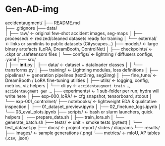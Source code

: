 # Gen-AD-img
accidentaugment/
├── README.md                
├── .gitignore
├── data/                    
│   ├── raw/                 ← original few-shot accident images, seg-maps
│   ├── processed/           ← resized/cleaned datasets ready for training
│   └── external/            ← links or symlinks to public datasets (Cityscapes…)
├── models/                  ← large binary artefacts (LoRA, DreamBooth, ControlNet)
│   ├── checkpoints/         ← .ckpt or .safetensors files
│   └── configs/             ← lightning / diffusers configs, .yaml
├── src/                     
│   ├── __init__.py
│   ├── data/                ← dataset + dataloader classes
│   │   └── transforms.py
│   ├── training/            ← Lightning modules, loss definitions
│   ├── pipelines/           ← generation pipelines (text2img, seg2img)
│   ├── fine_tune/           ← DreamBooth / LoRA fine-tuning utilities
│   ├── utils/               ← logging, config, metrics, viz helpers
│   └── cli.py               ← `accidentaugment train …`, `accidentaugment gen …`
├── experiments/             ← 1 sub-folder per run; hydra will write here
│   ├── exp-000_loRA/        ← cfg snapshot, tensorboard, stdout
│   └── exp-001_controlnet/
├── notebooks/               ← lightweight EDA & qualitative inspection
│   ├── 01_dataset_preview.ipynb
│   ├── 02_finetune_logs.ipynb
│   └── 03_eval_plots.ipynb
├── scripts/                 ← bash or slurm launchers, quick helpers
│   ├── prepare_data.sh
│   ├── train_lora.sh
│   └── generate_batch.sh
├── tests/                   ← unit + smoke tests (pytest)
│   └── test_dataset.py
├── docs/                    ← project report / slides / diagrams
└── results/                 
    ├── images/              ← sample generations (.png)
    └── metrics/             ← mIoU, AP tables (.csv, .json)

